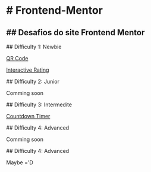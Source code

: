 <h1># Frontend-Mentor</h1>
<h2>## Desafios do site Frontend Mentor</h2>

<p>## Difficulty 1: Newbie</p>
<p>
    <a href="https://hugoalbuquerque1993.github.io/Frontend-Mentor/qr-code-component-main/index.html">QR Code</a>
</p>
<p>
    <a href="https://hugoalbuquerque1993.github.io/Frontend-Mentor/interactive-rating-component-main/index.html">Interactive Rating</a>
</p>
<p>## Difficulty 2: Junior</p>
<p>
    <a>Comming soon</a>
</p>
<p>## Difficulty 3: Intermedite</p>
<p>
    <a href="https://hugoalbuquerque1993.github.io/Frontend-Mentor/launch-countdown-timer-main/index.html">Countdown Timer</a>
</p>
<p>## Difficulty 4: Advanced</p>
<p>
    <a>Comming soon</a>
</p>
<p>## Difficulty 4: Advanced</p>
<p>
    <a>Maybe ='D</a>
</p>
<!--
(href="https://hugoalbuquerque1993.github.io/Frontend-Mentor/???/index.html")
-->
